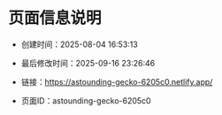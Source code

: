 # 页面信息说明

- 创建时间：2025-08-04 16:53:13

- 最后修改时间：2025-09-16 23:26:46

- 链接：https://astounding-gecko-6205c0.netlify.app/

- 页面ID：astounding-gecko-6205c0